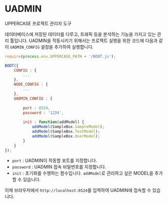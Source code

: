 # UADMIN
UPPERCASE 프로젝트 관리자 도구

데이터베이스에 저장된 데이터를 다루고, 트래픽 등을 분석하는 기능을 가지고 있는 관리 툴입니다.
UADMIN을 작동시키기 위해서는 프로젝트 실행을 위한 코드에 다음과 같이 `UADMIN_CONFIG` 설정을 추가하여 실행합니다.
```javascript
require(process.env.UPPERCASE_PATH + '/BOOT.js');

BOOT({
	CONFIG : {
		...
	},
	NODE_CONFIG : {
		...
	},
	UADMIN_CONFIG : {
		
		port : 8524,
		password : '1234',
		
		init : function(addModel) {
			addModel(SampleBox.SampleModel);
			addModel(SampleBox.TestModel);
			addModel(SampleBox.UserModel);
		}
	}
});
```

- `port` : UADMIN이 작동할 포트를 지정합니다.
- `password` : UADMIN 접속 비밀번호를 지정합니다.
- `init` : 초기화를 수행하는 함수입니다. `addModel`로 관리하고 싶은 MODEL을 추가할 수 있습니다.

이제 브라우저에서 `http://localhost:8524`를 입력하여 UADMIN에 접속할 수 있습니다.
